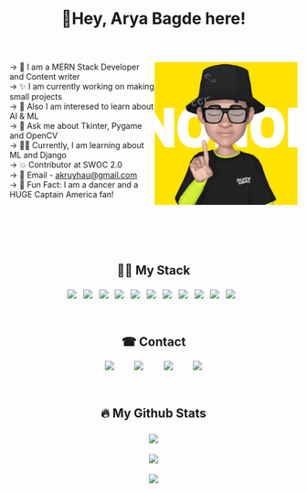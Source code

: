 # <p align="center">👋Hey, Arya Bagde here!</p>
<br />
<p>
<img align= "right" src="images/no_gif.gif" alt="no_gif" style="width:250px;" />
&rarr; 🌟 I am a MERN Stack Developer and Content writer<br />
&rarr; ✨ I am currently working on making small projects<br />
&rarr; 🌱 Also I am interesed to learn about AI & ML<br />
&rarr; 🐍 Ask me about Tkinter, Pygame and OpenCV<br />
&rarr; 👨‍💻 Currently, I am learning about ML and Django<br />
&rarr; 💥 Contributor at SWOC 2.0<br />
&rarr; 📩 Email - <a href="akruyhau@gmail.com">akruyhau@gmail.com</a> <br />
&rarr; 🎁 Fun Fact: I am a dancer and a HUGE Captain America fan!
</p>
<br />
<br />
<br />
<br />

## <p align="center">💁‍♂️ My Stack </p>
<!-- nbsp - singular space, ensp double space, emsp 4 spaces-->
<p align="center">
<img src="https://img.shields.io/badge/Python-3776AB?style=for-the-badge&logo=python&logoColor=white"> &nbsp
<img src="https://img.shields.io/badge/C%2B%2B-00599C?style=for-the-badge&logo=c%2B%2B&logoColor=white"> &nbsp
<img src="https://img.shields.io/badge/HTML5-E34F26?style=for-the-badge&logo=html5&logoColor=white"> &nbsp
<img src="https://img.shields.io/badge/CSS3-1572B6?style=for-the-badge&logo=css3&logoColor=white"> &nbsp
<img src="https://img.shields.io/badge/Bootstrap-563D7C?style=for-the-badge&logo=bootstrap&logoColor=white"> &nbsp
<img src="https://img.shields.io/badge/JavaScript-F7DF1E?style=for-the-badge&logo=javascript&logoColor=black"> &nbsp
<img src="https://img.shields.io/badge/Node.js-43853D?style=for-the-badge&logo=node.js&logoColor=white"> &nbsp
<img src="https://img.shields.io/badge/Express.js-404D59?style=for-the-badge"> &nbsp
<img src="https://img.shields.io/badge/React-20232A?style=for-the-badge&logo=react&logoColor=61DAFB"> &nbsp
<img src="https://img.shields.io/badge/MongoDB-4EA94B?style=for-the-badge&logo=mongodb&logoColor=white"> &nbsp
<img src="https://img.shields.io/badge/MySQL-00000F?style=for-the-badge&logo=mysql&logoColor=white"> &nbsp
</p>
<br />

## <p align="center">☎ Contact <p>
  
<p align="center">
<img src="https://img.shields.io/badge/LinkedIn-0077B5?style=for-the-badge&logo=linkedin&logoColor=white"> &nbsp &nbsp &nbsp &nbsp
<img src="https://img.shields.io/badge/Instagram-E4405F?style=for-the-badge&logo=instagram&logoColor=white"> &nbsp &nbsp &nbsp &nbsp
<img src="https://img.shields.io/badge/Gmail-D14836?style=for-the-badge&logo=gmail&logoColor=white"> &nbsp &nbsp &nbsp &nbsp
<img src="https://img.shields.io/badge/Medium-12100E?style=for-the-badge&logo=medium&logoColor=white">
</p>
<br />

## <p align="center">🔥 My Github Stats <p>

<p align="center">
<a href="https://github.com/aryabagde/github-readme-stats">
  <img align="center" src="https://github-readme-stats.vercel.app/api?username=aryabagde&show_icons=true&theme=chartreuse-dark" />
</a>
<br />
<br />
<a href="https://github.com/aryabagde/streak-stats">
  <img align="center" src="https://github-readme-streak-stats.herokuapp.com/?user=DenverCoder1&theme=dark" />
</a>
<br />
<br />
<a href="https://github.com/aryabagde/github-readme-stats">
  <img align="center" src="https://github-readme-stats.vercel.app/api/top-langs/?username=aryabagde&layout=compact" />
</a>
</p>
